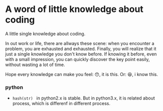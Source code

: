 # A word of little knowledge about coding

A little single knowledge about coding.

In out work or life, there are allways these scene: when you encounter a problem, you are exhausted and exhausted. Finally, you will realize that it just a single knowledge you don't know before. If knowing it before, even with a small impression, you can quickly discover the key point easily, without wasting a lot of time.

Hope every knowledge can make you feel: 😯, it is this. Or: 😆, i know this.

### python

- `hash(str) ` in python2.x is stable. But in python3.x, it is related about process, which is differenf in different process.

